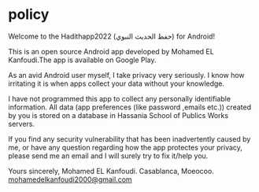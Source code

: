 # policy

Welcome to the Hadithapp2022 (حفظ الحديث النبوي) for Android!

This is an open source Android app developed by Mohamed EL Kanfoudi.The app is  available on Google Play.

As an avid Android user myself, I take privacy very seriously. I know how irritating it is when apps collect your data without your knowledge.

I have not programmed this app to collect any personally identifiable information. All data (app preferences (like password ,emails  etc.)) created by you is stored on a database in  Hassania School of Publics Works servers.

If you find any security vulnerability that has been inadvertently caused by me, or have any question regarding how the app protectes your privacy, please send me an email and I will surely try to fix it/help you.

Yours sincerely,
Mohamed EL Kanfoudi.
Casablanca, Moeocoo.
mohamedelkanfoudi2000@gmail.com
